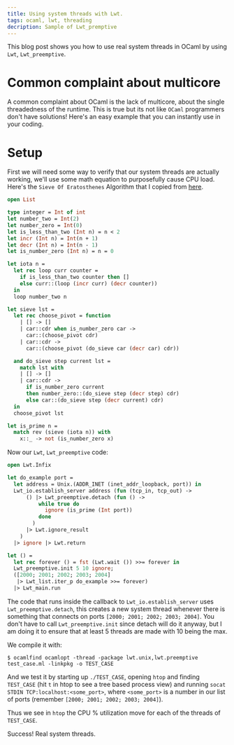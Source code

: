 ```yaml
---
title: Using system threads with Lwt.
tags: ocaml, lwt, threading
decription: Sample of Lwt_premptive
---
```


This blog post shows you how to use real system threads in OCaml by
using `Lwt`, `Lwt_preemptive`.

Common complaint about multicore
=====================================

A common complaint about OCaml is the lack of multicore, about the
single threadedness of the runtime. This is true but its not like
`OCaml` programmers don't have solutions! Here's an easy example that
you can instantly use in your coding.

Setup
=====

First we will need some way to verify that our system threads are
actually working, we'll use some math equation to purposefully cause
CPU load. Here's the `Sieve Of Eratosthenes` Algorithm that I copied
from [here](http://www.scriptol.com/programming/sieve.php#ocaml).

```ocaml
open List

type integer = Int of int
let number_two = Int(2)
let number_zero = Int(0)
let is_less_than_two (Int n) = n < 2
let incr (Int n) = Int(n + 1)
let decr (Int n) = Int(n - 1)
let is_number_zero (Int n) = n = 0

let iota n =
  let rec loop curr counter =
    if is_less_than_two counter then []
    else curr::(loop (incr curr) (decr counter))
  in
  loop number_two n

let sieve lst =
  let rec choose_pivot = function
    | [] -> []
    | car::cdr when is_number_zero car ->
      car::(choose_pivot cdr)
    | car::cdr ->
      car::(choose_pivot (do_sieve car (decr car) cdr))

  and do_sieve step current lst =
    match lst with
    | [] -> []
    | car::cdr ->
      if is_number_zero current
      then number_zero::(do_sieve step (decr step) cdr)
      else car::(do_sieve step (decr current) cdr)
  in
  choose_pivot lst

let is_prime n =
  match rev (sieve (iota n)) with
    x::_ -> not (is_number_zero x)
```

Now our `Lwt`, `Lwt_preemptive` code:

```ocaml
open Lwt.Infix

let do_example port =
  let address = Unix.(ADDR_INET (inet_addr_loopback, port)) in
  Lwt_io.establish_server address (fun (tcp_in, tcp_out) ->
      () |> Lwt_preemptive.detach (fun () ->
          while true do
            ignore (is_prime (Int port))
          done
        )
      |> Lwt.ignore_result
    )
  |> ignore |> Lwt.return

let () =
  let rec forever () = fst (Lwt.wait ()) >>= forever in
  Lwt_preemptive.init 5 10 ignore;
  ([2000; 2001; 2002; 2003; 2004]
   |> Lwt_list.iter_p do_example >>= forever)
  |> Lwt_main.run
```

The code that runs inside the callback to `Lwt_io.establish_server`
uses `Lwt_preemptive.detach`, this creates a new system thread
whenever there is something that connects on ports
`[2000; 2001; 2002; 2003; 2004]`. You don't have to call
`Lwt_preemptive.init` since detach will do it anyway, but I am doing
it to ensure that at least 5 threads are made with 10 being the max.

We compile it with:

```shell
$ ocamlfind ocamlopt -thread -package lwt.unix,lwt.preemptive test_case.ml -linkpkg -o TEST_CASE
```

And we test it by starting up `./TEST_CASE`, opening `htop` and
finding `TEST_CASE` (hit `t` in htop to see a tree based process view)
and running `socat STDIN TCP:localhost:<some_port>`, where
`<some_port>` is a number in our list of ports (remember
`[2000; 2001; 2002; 2003; 2004]`).

Thus we see in `htop` the CPU % utilization move for each of the
threads of `TEST_CASE`.

Success! Real system threads.
